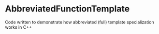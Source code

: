 # AbbreviatedFunctionTemplate
Code written to demonstrate how abbreviated (full) template specialization works in C++
